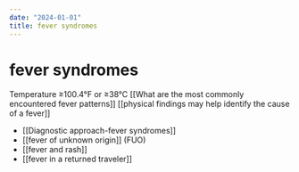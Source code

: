 ```yaml
---
date: "2024-01-01"
title: fever syndromes
---
```


# fever syndromes

Temperature ≥100.4°F or ≥38°C
[[What are the most commonly encountered fever patterns]]
[[physical findings may help identify the cause of a fever]]
* [[Diagnostic approach-fever syndromes]]
* [[fever of unknown origin]] (FUO)
* [[fever and rash]]
* [[fever in a returned traveler]]

